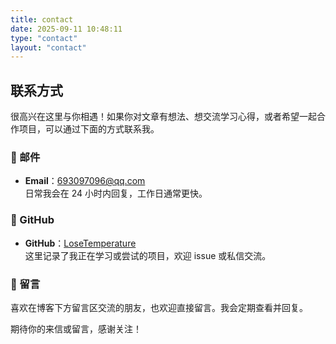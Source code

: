 ```yaml
---
title: contact
date: 2025-09-11 10:48:11
type: "contact"
layout: "contact"
---
```


## 联系方式

很高兴在这里与你相遇！如果你对文章有想法、想交流学习心得，或者希望一起合作项目，可以通过下面的方式联系我。

### 📧 邮件

- **Email**：<693097096@qq.com>  
  日常我会在 24 小时内回复，工作日通常更快。

### 🐙 GitHub

- **GitHub**：[LoseTemperature](https://github.com/LoseTemperature)  
  这里记录了我正在学习或尝试的项目，欢迎 issue 或私信交流。

### 💬 留言

喜欢在博客下方留言区交流的朋友，也欢迎直接留言。我会定期查看并回复。

期待你的来信或留言，感谢关注！
